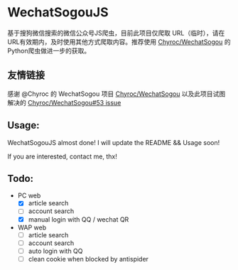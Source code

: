 # WechatSogouJS
基于搜狗微信搜索的微信公众号JS爬虫，目前此项目仅爬取 URL（临时），请在URL有效期内，及时使用其他方式爬取内容。推荐使用
[Chyroc/WechatSogou](https://github.com/Chyroc/WechatSogou) 的Python爬虫做进一步的获取。

## 友情链接
感谢 @Chyroc 的 WechatSogou 项目 [Chyroc/WechatSogou](https://github.com/Chyroc/WechatSogou) 以及此项目试图解决的 [Chyroc/WechatSogou#53 issue](https://github.com/Chyroc/WechatSogou/issues/53)

## Usage:
WechatSogouJS almost done! I will update the README && Usage soon! 

If you are interested, contact me, thx! 

## Todo:
- PC web 
    - [x] article search     
    - [ ] account search
    - [x] manual login with QQ / wechat QR 
- WAP web
    - [ ] article search
    - [ ] account search
    - [ ] auto login with QQ
    - [ ] clean cookie when blocked by antispider